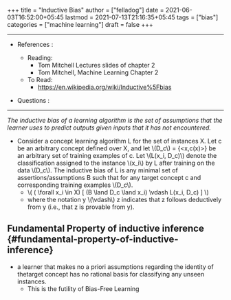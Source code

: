 +++
title = "Inductive Bias"
author = ["felladog"]
date = 2021-06-03T16:52:00+05:45
lastmod = 2021-07-13T21:16:35+05:45
tags = ["bias"]
categories = ["machine learning"]
draft = false
+++

---

-   References :
    -   Reading:
        -   Tom Mitchell Lectures slides of chapter 2
        -   Tom Mitchell, Machine Learning Chapter 2
    -   To Read:
        -   <https://en.wikipedia.org/wiki/Inductive%5Fbias>

-   Questions :

---
_The inductive bias of a learning algorithm is the set of assumptions that the learner uses to predict outputs given inputs that it has not encountered._

-   Consider a concept learning algorithm L for the set of instances X. Let c be an arbitrary concept defined over X, and let \\(D\_c\\) = {<x,c(x)>} be an arbitrary set of training examples of c. Let \\(L(x\_i, D\_c)\\) denote the classification assigned to the instance \\(x\_i\\) by L after training on the data \\(D\_c\\). The inductive bias of L is any minimal set of assertions/assumptions B such that for any target concept c and corresponding training examples \\(D\_c\\).
    -   \\( ( \forall x\_i \in X) [ (B \land D\_c \land x\_i) \vdash L(x\_i, D\_c) ] \\)
    -   where the notation y \\(\vdash\\)  z indicates that z follows deductively from y (i.e., that z is provable from y).


## Fundamental Property of inductive inference {#fundamental-property-of-inductive-inference}

-   a learner that makes no a priori assumptions regarding the identity of thetarget concept has no rational basis for classifying any unseen instances.
    -   This is the futility of Bias-Free Learning